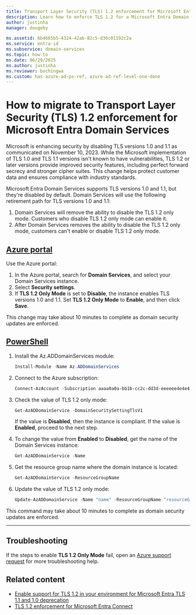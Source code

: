 ```yaml
---
title: Transport Layer Security (TLS) 1.2 enforcement for Microsoft Entra Domain Services | Microsoft Learn
description: Learn how to enforce TLS 1.2 for a Microsoft Entra Domain Services managed domain.
author: justinha
manager: dougeby

ms.assetid: 6b4665b5-4324-42ab-82c5-d36c01192c2a
ms.service: entra-id
ms.subservice: domain-services
ms.topic: how-to
ms.date: 06/29/2025
ms.author: justinha
ms.reviewer: bochingwa
ms.custom: has-azure-ad-ps-ref, azure-ad-ref-level-one-done
---
```

# How to migrate to Transport Layer Security (TLS) 1.2 enforcement for Microsoft Entra Domain Services

Microsoft is enhancing security by disabling TLS versions 1.0 and 1.1 as communicated on November 10, 2023. While the Microsoft implementation of TLS 1.0 and TLS 1.1 versions isn't known to have vulnerabilities, TLS 1.2 or later versions provide improved security features, including perfect forward secrecy and stronger cipher suites. This change helps protect customer data and ensures compliance with industry standards.

Microsoft Entra Domain Services supports TLS versions 1.0 and 1.1, but they're disabled by default.
Domain Services will use the following retirement path for TLS versions 1.0 and 1.1:

1. Domain Services will remove the ability to disable the TLS 1.2 only mode. Customers who disable TLS 1.2 only mode can enable it. 
1. After Domain Services removes the ability to disable the TLS 1.2 only mode, customers can't enable or disable TLS 1.2 only mode. 


## [**Azure portal**](#tab/portal)

Use the Azure portal:

1.	In the Azure portal, search for **Domain Services**, and select your Domain Services instance. 
2.	Select **Security settings**.
3.	If **TLS 1.2 Only Mode** is set to **Disable**, the instance enables TLS versions 1.0 and 1.1. Set **TLS 1.2 Only Mode** to **Enable**, and then click **Save**.

This change may take about 10 minutes to complete as domain security updates are enforced.

## [**PowerShell**](#tab/powershell)

1. Install the Az.ADDomainServices module:

   ```powershell
   Install-Module -Name Az.ADDomainServices
   ```

1. Connect to the Azure subscription:

   ```powershell
   Connect-AzAccount -Subscription aaaa0a0a-bb1b-cc2c-dd3d-eeeeee4e4e4e
   ```

1. Check the value of TLS 1.2 only mode:

   ```powershell
   Get-AzADDomainService -DomainSecuritySettingTlsV1
   ```

   If the value is **Disabled**, then the instance is compliant. If the value is **Enabled**, proceed to the next step.

1. To change the value from **Enabled** to **Disabled**, get the name of the Domain Services instance:

   ```powershell 
   Get-AzADDomainService -Name
   ```

1. Get the resource group name where the domain instance is located:

   ```powershell
   Get-AzADDomainService -ResourceGroupName
   ```

1. Update the value of TLS 1.2 only mode: 

   ```powershell
   Update-AzADDomainService -Name "name" -ResourceGroupName "resourceGroupName" -DomainSecuritySettingTlsV1 Disabled
   ```

This command may take about 10 minutes to complete as domain security updates are enforced.

---

## Troubleshooting

If the steps to enable **TLS 1.2 Only Mode** fail, open an [Azure support request](/entra/fundamentals/how-to-get-support) for more troubleshooting help. 

## Related content

- [Enable support for TLS 1.2 in your environment for Microsoft Entra TLS 1.1 and 1.0 deprecation](/troubleshoot/entra/entra-id/ad-dmn-services/enable-support-tls-environment)
- [TLS 1.2 enforcement for Microsoft Entra Connect](/entra/identity/hybrid/connect/reference-connect-tls-enforcement)
